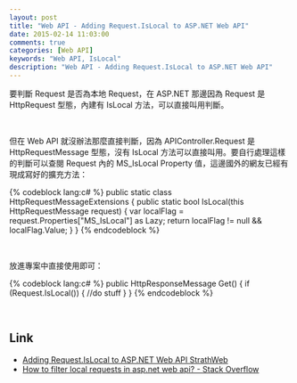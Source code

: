 ```yaml
---
layout: post
title: "Web API - Adding Request.IsLocal to ASP.NET Web API"
date: 2015-02-14 11:03:00
comments: true
categories: [Web API]
keywords: "Web API, IsLocal"
description: "Web API - Adding Request.IsLocal to ASP.NET Web API"
---
```


要判斷 Request 是否為本地 Request，在 ASP.NET 那邊因為 Request 是 HttpRequest 型態，內建有 IsLocal 方法，可以直接叫用判斷。  

<!-- More -->

<br/>


但在 Web API 就沒辦法那麼直接判斷，因為 APIController.Request 是 HttpRequestMessage 型態，沒有 IsLocal 方法可以直接叫用。要自行處理這樣的判斷可以查閱 Request 內的 MS_IsLocal Property 值，這邊國外的網友已經有現成寫好的擴充方法：  

{% codeblock lang:c# %} 
public static class HttpRequestMessageExtensions
{
   public static bool IsLocal(this HttpRequestMessage request)
   {
      var localFlag = request.Properties["MS_IsLocal"] as Lazy<bool>;
      return localFlag != null && localFlag.Value;
   }
}
{% endcodeblock %}

<br/>


放進專案中直接使用即可：  

{% codeblock lang:c# %} 
public HttpResponseMessage Get()
{
    if (Request.IsLocal()) {
        //do stuff
    }
}
{% endcodeblock %}

<br/>


Link
----
* [Adding Request.IsLocal to ASP.NET Web API StrathWeb](http://www.strathweb.com/2013/01/adding-request-islocal-to-asp-net-web-api/)
* [How to filter local requests in asp.net web api? - Stack Overflow](http://stackoverflow.com/questions/11849501/how-to-filter-local-requests-in-asp-net-web-api)
